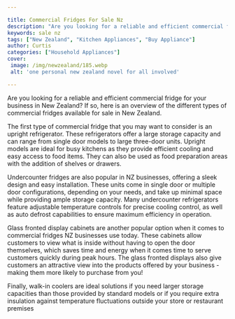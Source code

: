 ```yaml
---

title: Commercial Fridges For Sale Nz
description: "Are you looking for a reliable and efficient commercial fridge for your business in New Zealand? If so, here is an overview of the...learn more about it now"
keywords: sale nz
tags: ["New Zealand", "Kitchen Appliances", "Buy Appliance"]
author: Curtis
categories: ["Household Appliances"]
cover: 
 image: /img/newzealand/185.webp
 alt: 'one personal new zealand novel for all involved'

---
```


Are you looking for a reliable and efficient commercial fridge for your business in New Zealand? If so, here is an overview of the different types of commercial fridges available for sale in New Zealand. 

The first type of commercial fridge that you may want to consider is an upright refrigerator. These refrigerators offer a large storage capacity and can range from single door models to large three-door units. Upright models are ideal for busy kitchens as they provide efficient cooling and easy access to food items. They can also be used as food preparation areas with the addition of shelves or drawers. 

Undercounter fridges are also popular in NZ businesses, offering a sleek design and easy installation. These units come in single door or multiple door configurations, depending on your needs, and take up minimal space while providing ample storage capacity. Many undercounter refrigerators feature adjustable temperature controls for precise cooling control, as well as auto defrost capabilities to ensure maximum efficiency in operation. 

Glass fronted display cabinets are another popular option when it comes to commercial fridges NZ businesses use today. These cabinets allow customers to view what is inside without having to open the door themselves, which saves time and energy when it comes time to serve customers quickly during peak hours. The glass fronted displays also give customers an attractive view into the products offered by your business - making them more likely to purchase from you! 

Finally, walk-in coolers are ideal solutions if you need larger storage capacities than those provided by standard models or if you require extra insulation against temperature fluctuations outside your store or restaurant premises
